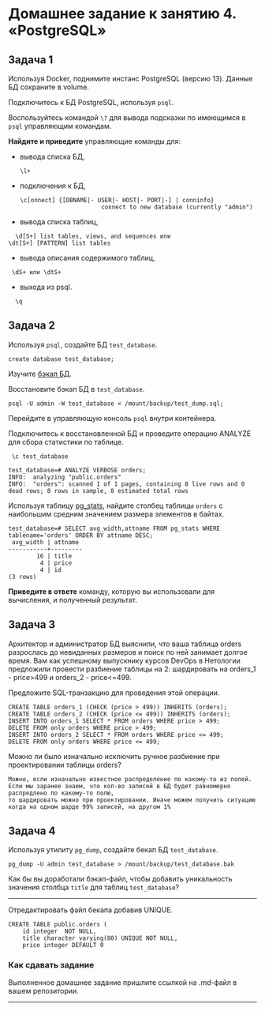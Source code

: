 # Домашнее задание к занятию 4. «PostgreSQL»

## Задача 1

Используя Docker, поднимите инстанс PostgreSQL (версию 13). Данные БД сохраните в volume.

Подключитесь к БД PostgreSQL, используя `psql`.

Воспользуйтесь командой `\?` для вывода подсказки по имеющимся в `psql` управляющим командам.

**Найдите и приведите** управляющие команды для:

- вывода списка БД,
  ~~~
  \l+
  ~~~
- подключения к БД,
  ~~~
  \c[onnect] {[DBNAME|- USER|- HOST|- PORT|-] | conninfo}
                         connect to new database (currently "admin")
   ~~~ 

- вывода списка таблиц,
~~~
  \d[S+] list tables, views, and sequences или
\dt[S+] [PATTERN] list tables
~~~
- вывода описания содержимого таблиц,
 ~~~ 
  \dS+ или \dtS+
 ~~~
- выхода из psql.
~~~
  \q
~~~
## Задача 2

Используя `psql`, создайте БД `test_database`.  

~~~
create database test_database;
~~~

Изучите [бэкап БД](https://github.com/netology-code/virt-homeworks/tree/virt-11/06-db-04-postgresql/test_data).

Восстановите бэкап БД в `test_database`.

~~~
psql -U admin -W test_database < /mount/backup/test_dump.sql;  
~~~

Перейдите в управляющую консоль `psql` внутри контейнера.

Подключитесь к восстановленной БД и проведите операцию ANALYZE для сбора статистики по таблице.
~~~
 \c test_database  
~~~

~~~
test_database=# ANALYZE VERBOSE orders;
INFO:  analyzing "public.orders"
INFO:  "orders": scanned 1 of 1 pages, containing 8 live rows and 0 dead rows; 8 rows in sample, 8 estimated total rows
~~~


Используя таблицу [pg_stats](https://postgrespro.ru/docs/postgresql/12/view-pg-stats), найдите столбец таблицы `orders` 
с наибольшим средним значением размера элементов в байтах.  

~~~
test_database=# SELECT avg_width,attname FROM pg_stats WHERE tablename='orders' ORDER BY attname DESC;
 avg_width | attname 
-----------+---------
        16 | title
         4 | price
         4 | id
(3 rows)
~~~

**Приведите в ответе** команду, которую вы использовали для вычисления, и полученный результат.

## Задача 3

Архитектор и администратор БД выяснили, что ваша таблица orders разрослась до невиданных размеров и
поиск по ней занимает долгое время. Вам как успешному выпускнику курсов DevOps в Нетологии предложили
провести разбиение таблицы на 2: шардировать на orders_1 - price>499 и orders_2 - price<=499.

Предложите SQL-транзакцию для проведения этой операции.

~~~
CREATE TABLE orders_1 (CHECK (price > 499)) INHERITS (orders);
CREATE TABLE orders_2 (CHECK (price <= 499)) INHERITS (orders);
INSERT INTO orders_1 SELECT * FROM orders WHERE price > 499;
DELETE FROM only orders WHERE price > 499;
INSERT INTO orders_2 SELECT * FROM orders WHERE price <= 499;
DELETE FROM only orders WHERE price <= 499;
~~~

Можно ли было изначально исключить ручное разбиение при проектировании таблицы orders?

~~~
Можно, если изначально известное распределение по какому-то из полей.
Если мы заранее знаем, что кол-во записей в БД будет равномерно распредлено по какому-то полю,
то шардировать можно при проектировании. Иначе можем получить ситуацию когда на одном шарде 99% записей, на другом 1%
~~~

## Задача 4

Используя утилиту `pg_dump`, создайте бекап БД `test_database`.

~~~
pg_dump -U admin test_database > /mount/backup/test_database.bak
~~~

Как бы вы доработали бэкап-файл, чтобы добавить уникальность значения столбца `title` для таблиц `test_database`?

---

Отредактировать файл бекапа добавив UNIQUE.

~~~
CREATE TABLE public.orders (
    id integer  NOT NULL,
    title character varying(80) UNIQUE NOT NULL,
    price integer DEFAULT 0
~~~

### Как cдавать задание

Выполненное домашнее задание пришлите ссылкой на .md-файл в вашем репозитории.

---

